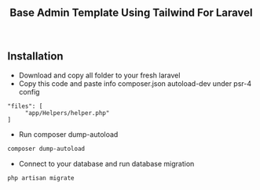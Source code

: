 <div align="center">
    <h2>Base Admin Template Using Tailwind For Laravel</h2>
</div>
<br/>

## Installation

- Download and copy all folder to your fresh laravel
- Copy this code and paste info composer.json autoload-dev under psr-4 config

```code
"files": [
     "app/Helpers/helper.php"
]
```
- Run composer dump-autoload
```sh
composer dump-autoload
```
- Connect to your database and run database migration
```sh
php artisan migrate
```